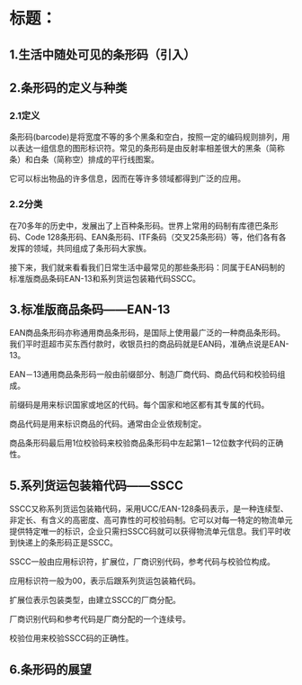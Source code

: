 # 标题：

## 1.生活中随处可见的条形码（引入）



## 2.条形码的定义与种类

### 2.1定义

条形码(barcode)是将宽度不等的多个黑条和空白，按照一定的编码规则排列，用以表达一组信息的图形标识符。常见的条形码是由反射率相差很大的黑条（简称条）和白条（简称空）排成的平行线图案。

它可以标出物品的许多信息，因而在等许多领域都得到广泛的应用。

### 2.2分类

在70多年的历史中，发展出了上百种条形码。世界上常用的码制有库德巴条形码、Code 128条形码、EAN条形码、ITF条码（交叉25条形码）等，他们各有各发挥的领域，共同组成了条形码大家族。

接下来，我们就来看看我们日常生活中最常见的那些条形码：同属于EAN码制的标准版商品条码EAN-13和系列货运包装箱代码SSCC。

## 3.标准版商品条码——EAN-13

EAN商品条形码亦称通用商品条形码，是国际上使用最广泛的一种商品条形码。我们平时逛超市买东西付款时，收银员扫的商品码就是EAN码，准确点说是EAN-13。

EAN－13通用商品条形码一般由前缀部分、制造厂商代码、商品代码和校验码组成。

前缀码是用来标识国家或地区的代码。每个国家和地区都有其专属的代码。

商品代码是用来标识商品的代码。通常由企业依规制定。

商品条形码最后用1位校验码来校验商品条形码中左起第1－12位数字代码的正确性。

## 5.系列货运包装箱代码——SSCC

SSCC又称系列货运包装箱代码，采用UCC/EAN-128条码表示，是一种连续型、非定长、有含义的高密度、高可靠性的可校验码制。它可以对每一特定的物流单元提供特定唯一的标识，企业只需扫SSCC码就可以获得物流单元信息。我们平时收到快递上的条形码正是SSCC。

SSCC一般由应用标识符，扩展位，厂商识别代码，参考代码与校验位构成。

应用标识符一般为00，表示后跟系列货运包装箱代码。

扩展位表示包装类型，由建立SSCC的厂商分配。

厂商识别代码和参考代码是厂商分配的一个连续号。

校验位用来校验SSCC码的正确性。

## 6.条形码的展望

